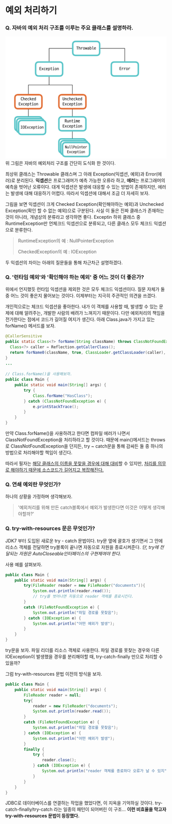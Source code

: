 # 예외 처리하기

### Q. 자바의 예외 처리 구조를 이루는 주요 클래스를 설명하라.
![Exception 구조](./Exception_structure.png)
위 그림은 자바의 예외처리 구조를 간단히 도식화 한 것이다.

최상위 클래스는 Throwable 클래스며 그 아래 Exception(익셉션, 예외)과 Error(에러)로 분리된다. **익셉션**은 프로그래머가 예측 가능한 오류라 하고, **에러**는 프로그래머의 예측을 벗어난 오류이다. 대게 익셉션은 발생에 대응할 수 있는 방법이 존재하지만, 에러는 발생에 대해 대응하기 어렵다. 따라서 익셉션에 대해서 조금 더 자세히 보자.

그림을 보면 익셉션이 크게 Checked Exception(확인해야하는 예외)과 Unchecked Exception(확인 할 수 없는 예외)으로 구분된다. 사실 이 둘은 진짜 클래스가 존재하는 것이 아니라, 개념상의 분류라고 생각하면 좋다. Exceptin 하위 클래스 중 RuntimeException만 언체크드 익셉션으로 분류되고, 다른 클래스 모두 체크드 익셉션으로 분류한다. 

>RuntimeException의 예 : NullPointerException
>
>CheckedException의 예 : IOException

두 익셉션의 차이는 아래의 질문들을 통해 차근차근 설명하겠다.

### Q. '런타임 예외'와 '확인해야 하는 예외' 중 어느 것이 더 좋은가?

위에서 언지했듯 런타임 익셉션을 제외한 것은 모두 체크드 익셉션이다. 질문 자체가 둘 중 어느 것이 좋은지 물어보는 것이다. 이제부터는 지극히 주관적인 의견을 쓰겠다.

개인적으로는 체크드 익셉션을 좋아한다. 내가 이 객체를 사용할 때, 발생할 수 있는 문제에 대해 알려주는, 개발한 사람의 배려가 느껴지기 때문이다. 다만 예외처리의 책임을 전가한다는 점에서 코드가 길어질 여지가 생긴다.  아래 Class.java가 가지고 있는 forName() 메서드를 보자.

```java
@CallerSensitive
public static Class<?> forName(String className) throws ClassNotFoundException {
  Class<?> caller = Reflection.getCallerClass();
  return forName0(className, true, ClassLoader.getClassLoader(caller), caller);
}
...
  
// Class.forName()을 사용해보자.
public class Main {
    public static void main(String[] args) {
        try {
            Class.forName("HasClass");
        } catch (ClassNotFoundException e) {
            e.printStackTrace();
        }
    }
}
```



만약 Class.forName()을 사용하려고 한다면 컴파일 에러가 나면서 ClassNotFoundException을 처리하라고 할 것이다. 때문에 main()메서드는 throws로 ClassNotFoundException을 던지든, try ~ catch문을 통해 감싸든 둘 중 하나의 방법으로 처리해야할 책임이 생긴다. 

따라서 필자는 <u>해당 클래스의 이름을 못찾을 경우에 대해 대비</u>할 수 있지만, <u>처리를 의무로 해야하기 때문에 소스코드가 길어지고 복잡해진다.</u>

### Q. 연쇄 예외란 무엇인가?

하나의 상황을 가정하며 생각해보자.

> '예외처리를 위해 만든 catch블록에서 예외가 발생한다면 이것은 어떻게 생각해야할까?'





### Q. try-with-resources 문은 무엇인가?

JDK7 부터 도입된 새로운 try - catch 문법이다. try문 옆에 괄호가 생기면서 그 안에 리소스 객체를 전달하면 try블록이 끝나면 자동으로 자원을 종료시켜준다. *단, try에 전달되는 자원은 AutoCloseable인터페이스의 구현체여야 한다.*

사용 예를 살펴보자.

```java
public class Main {
    public static void main(String[] args) {
        try(FileReader reader = new FileReader("documents")){
            System.out.println(reader.read());  
            // try를 벗어나면 자동으로 reader 객체를 종료시킨다.
        }
        catch (FileNotFoundException e) {
            System.out.println("파일 경로를 못찾음");
        } catch (IOException e) {
            System.out.println("어떤 예외가 발생");
        }
    }
}
```

try문을 보자. 파일 리더를 리소스 객체로 사용한다. 파일 경로를 못찾는 경우와 다른 IOException이 발생했을 경우를 분리해야할 때, try-catch-finally 만으로 처리할 수 있을까?

그럼 try-with-resources 문법 이전의 방식을 보자.

```java
public class Main {
    public static void main(String[] args) {
        FileReader reader = null;
        try{
            reader = new FileReader("documents");
            System.out.println(reader.read());
        }
        catch (FileNotFoundException e) {
            System.out.println("파일 경로를 못찾음");
        } catch (IOException e) {
            System.out.println("어떤 예외가 발생");
        }
        finally {
            try {
                reader.close();
            } catch (IOException e) {
                System.out.println("reader 객체를 종료하다 오류가 날 수 있지");
            }
        }
    }
}
```

JDBC로 데이터베이스를 연결하는 작업을 했었다면, 이 지옥을 기억하실 것이다. try-catch-finally/try-catch 라는 일종의 패턴이 되어버린 이 구조... **이런 비효율을 막고자 try-with-resources 문법이 등장했다.**